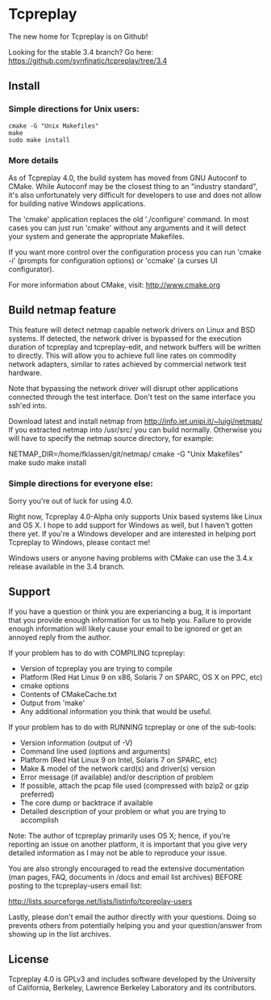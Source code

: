 # Tcpreplay

The new home for Tcpreplay is on Github!

Looking for the stable 3.4 branch?  Go here: https://github.com/synfinatic/tcpreplay/tree/3.4

## Install

### Simple directions for Unix users:

    cmake -G "Unix Makefiles" 
    make 
    sudo make install

### More details

As of Tcpreplay 4.0, the build system has moved from GNU Autoconf to CMake.
While Autoconf may be the closest thing to an "industry standard", it's 
also unfortunately very difficult for developers to use and does not allow for 
building native Windows applications.

The 'cmake' application replaces the old './configure' command.  In most 
cases you can just run 'cmake' without any arguments and it will detect 
your system and generate the appropriate Makefiles.

If you want more control over the configuration process you can run 
'cmake -i' (prompts for configuration options) or 'ccmake' (a curses UI 
configurator).

For more information about CMake, visit: http://www.cmake.org

## Build netmap feature

This feature will detect netmap capable network drivers on Linux and BSD 
systems. If detected, the network driver is bypassed for the execution 
duration of tcpreplay and tcpreplay-edit, and network buffers will be 
written to directly. This will allow you to achieve full line rates on 
commodity network adapters, similar to rates achieved by commercial network 
test hardware.

Note that bypassing the network driver will disrupt other applications connected
through the test interface. Don't test on the same interface you ssh'ed into.

Download latest and install netmap from http://info.iet.unipi.it/~luigi/netmap/
If you extracted netmap into /usr/src/ you can build normally. Otherwise you 
will have to specify the netmap source directory, for example:

NETMAP_DIR=/home/fklassen/git/netmap/ cmake -G "Unix Makefiles"
make
sudo make install

### Simple directions for everyone else:

Sorry you're out of luck for using 4.0. 

Right now, Tcpreplay 4.0-Alpha only supports Unix based systems like Linux and
OS X.  I hope to add support for Windows as well, but I haven't gotten there yet.
If you're a Windows developer and are interested in helping port Tcpreplay to
Windows, please contact me!

Windows users or anyone having problems with CMake can use the 3.4.x release 
available in the 3.4 branch.

## Support

If you have a question or think you are experiancing a bug, it is important
that you provide enough information for us to help you.  Failure to provide
enough information will likely cause your email to be ignored or get an
annoyed reply from the author.

If your problem has to do with COMPILING tcpreplay:
- Version of tcpreplay you are trying to compile
- Platform (Red Hat Linux 9 on x86, Solaris 7 on SPARC, OS X on PPC, etc)
- cmake options
- Contents of CMakeCache.txt
- Output from 'make'
- Any additional information you think that would be useful.

If your problem has to do with RUNNING tcpreplay or one of the sub-tools:
- Version information (output of -V)
- Command line used (options and arguments)
- Platform (Red Hat Linux 9 on Intel, Solaris 7 on SPARC, etc)
- Make & model of the network card(s) and driver(s) version
- Error message (if available) and/or description of problem
- If possible, attach the pcap file used (compressed with bzip2 or gzip
    preferred)
- The core dump or backtrace if available
- Detailed description of your problem or what you are trying to accomplish

Note: The author of tcpreplay primarily uses OS X; hence, if you're reporting
an issue on another platform, it is important that you give very detailed
information as I may not be able to reproduce your issue.

You are also strongly encouraged to read the extensive documentation (man
pages, FAQ, documents in /docs and email list archives) BEFORE posting to the
tcpreplay-users email list:

http://lists.sourceforge.net/lists/listinfo/tcpreplay-users

Lastly, please don't email the author directly with your questions.  Doing so
prevents others from potentially helping you and your question/answer from
showing up in the list archives.

## License

Tcpreplay 4.0 is GPLv3 and includes software developed by the University of
California, Berkeley, Lawrence Berkeley Laboratory and its contributors.
